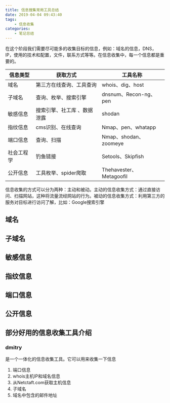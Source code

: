 ```yaml
---
title: 信息搜集常用工具总结
date: 2019-04-04 09:43:40
tags:
    - 信息收集
categories:
    - 笔记总结
---
```

在这个阶段我们需要尽可能多的收集目标的信息，例如：域名的信息，DNS，IP，使用的技术和配置，文件，联系方式等等。在信息收集中，每一个信息都是重要的。

| 信息类型   | 获取方式                 | 工具名称                 |
| ---------- | ------------------------ | ------------------------ |
| 域名       | 第三方在线查询、工具查询 | whois、dig、host         |
| 子域名     | 查询、枚举、搜索引擎     | dnsnum、Recon-ng、pen         |
| 敏感信息   | 搜索引擎、社工库 、数据泄露| shodan           |
| 指纹信息   | cms识别、在线查询         |   Nmap、pen、whatapp      |
| 端口信息   | 查询、扫描               | Nmap、shodan、zoomeye      |
| 社会工程学 | 钓鱼链接                | Setools、Skipfish         |
| 公开信息   | 工具枚举、spider爬取       | Thehavester、Metagoofil |

信息收集的方式可以分为两种：主动和被动。主动的信息收集方式：通过直接访问、扫描网站，这种将流量流经网站的行为。被动的信息收集方式：利用第三方的服务对目标进行访问了解，比如：Google搜索引擎
<!-- more -->

## 域名

## 子域名

## 敏感信息

## 指纹信息

## 端口信息

## 公开信息

## 部分好用的信息收集工具介绍

### dmitry

是一个一体化的信息收集工具。它可以用来收集一下信息

1.  端口信息
2.  whois主机IP和域名信息
3.  从Netctaft.com获取主机信息
4.  子域名
5.  域名中包含的邮件地址





